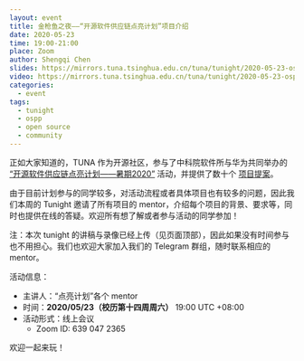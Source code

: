 ```yaml
---
layout: event
title: 金枪鱼之夜——“开源软件供应链点亮计划”项目介绍
date: 2020-05-23
time: 19:00-21:00
place: Zoom
author: Shengqi Chen
slides: https://mirrors.tuna.tsinghua.edu.cn/tuna/tunight/2020-05-23-ospp-introduction/slides/
video: https://mirrors.tuna.tsinghua.edu.cn/tuna/tunight/2020-05-23-ospp-introduction/video/
categories:
  - event
tags:
  - tunight
  - ospp
  - open source
  - community
---
```


正如大家知道的，TUNA 作为开源社区，参与了中科院软件所与华为共同举办的 [“开源软件供应链点亮计划——暑期2020”](https://isrc.iscas.ac.cn/summer2020/) 活动，并提供了数十个 [项目提案](/blog/2020/ospp-summer-2020/)。

由于目前计划参与的同学较多，对活动流程或者具体项目也有较多的问题，因此我们本周的 Tunight 邀请了所有项目的 mentor，介绍每个项目的背景、要求等，同时也提供在线的答疑。欢迎所有想了解或者参与活动的同学参加！

注：本次 tunight 的讲稿与录像已经上传（见页面顶部），因此如果没有时间参与也不用担心。我们也欢迎大家加入我们的 Telegram 群组，随时联系相应的 mentor。

<!--more-->

活动信息：

* 主讲人：“点亮计划”各个 mentor
* 时间：**2020/05/23（校历第十四周周六）** 19:00 UTC +08:00
* 活动形式：线上会议
  * Zoom ID: 639 047 2365

欢迎一起来玩！
